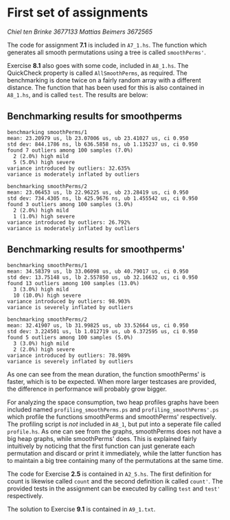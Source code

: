 First set of assignments
========================

_Chiel ten Brinke 3677133_
_Mattias Beimers 3672565_

The code for assignment __7.1__ is included in `A7_1.hs`.
The function which generates all smooth permutations using a tree is called `smoothPerms'`.

Exercise __8.1__ also goes with some code, included in `A8_1.hs`.
The QuickCheck property is called `AllSmoothPerms`, as required.
The benchmarking is done twice on a fairly random array with a different distance.
The function that has been used for this is also contained in `A8_1.hs`, and is called `test`.
The results are below:

Benchmarking results for smoothperms
------------------------------------
```
benchmarking smoothPerms/1
mean: 23.20979 us, lb 23.07006 us, ub 23.41027 us, ci 0.950
std dev: 844.1786 ns, lb 636.5858 ns, ub 1.135237 us, ci 0.950
found 7 outliers among 100 samples (7.0%)
  2 (2.0%) high mild
  5 (5.0%) high severe
variance introduced by outliers: 32.635%
variance is moderately inflated by outliers

benchmarking smoothPerms/2
mean: 23.06453 us, lb 22.96225 us, ub 23.28419 us, ci 0.950
std dev: 734.4305 ns, lb 425.9676 ns, ub 1.455542 us, ci 0.950
found 3 outliers among 100 samples (3.0%)
  2 (2.0%) high mild
  1 (1.0%) high severe
variance introduced by outliers: 26.792%
variance is moderately inflated by outliers
```

Benchmarking results for smoothperms'
-------------------------------------
```
benchmarking smoothPerms/1
mean: 34.58379 us, lb 33.06098 us, ub 40.79017 us, ci 0.950
std dev: 13.75148 us, lb 2.557850 us, ub 32.16632 us, ci 0.950
found 13 outliers among 100 samples (13.0%)
  3 (3.0%) high mild
  10 (10.0%) high severe
variance introduced by outliers: 98.903%
variance is severely inflated by outliers

benchmarking smoothPerms/2
mean: 32.41907 us, lb 31.99825 us, ub 33.52664 us, ci 0.950
std dev: 3.224501 us, lb 1.012719 us, ub 6.372595 us, ci 0.950
found 5 outliers among 100 samples (5.0%)
  3 (3.0%) high mild
  2 (2.0%) high severe
variance introduced by outliers: 78.989%
variance is severely inflated by outliers
```

As one can see from the mean duration, the function smoothPerms' is faster, which is to be expected.
When more larger testcases are provided, the difference in performance will probably grow bigger.

For analyzing the space consumption, two heap profiles graphs have been included named `profiling_smoothPerms.ps` and `profiling_smoothPerms'.ps` which profile the functions smoothPerms and smoothPerms' respectively.
The profiling script is _not_ included in `A8_1`, but put into a seperate file called `profile.hs`.
As one can see from the graphs, smoothPerms does not have a big heap graphs, while smoothPerms' does.
This is explained fairly intuitively by noticing that the first function can just generate each permutation and discard or print it immediately, while the latter function has to maintain a big tree containing many of the permutations at the same time.

The code for Exercise __2.5__ is contained in `A2_5.hs`.
The first definition for count is likewise called `count` and the second definition ik called `count'`.
The provided tests in the assignment can be executed by calling `test` and `test'` respectively.

The solution to Exercise __9.1__ is contained in `A9_1.txt`.
